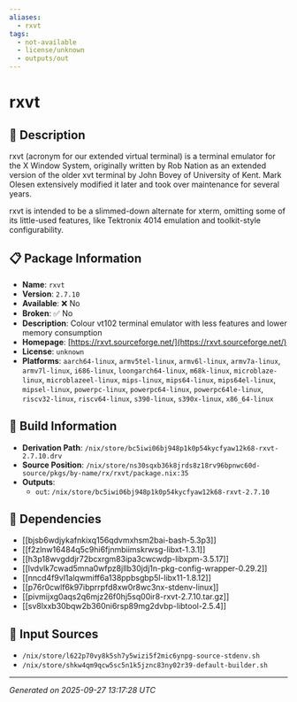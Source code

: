 ```yaml
---
aliases:
  - rxvt
tags:
  - not-available
  - license/unknown
  - outputs/out
---
```


# rxvt

## 📝 Description

rxvt (acronym for our extended virtual terminal) is a terminal
emulator for the X Window System, originally written by Rob Nation
as an extended version of the older xvt terminal by John Bovey of
University of Kent. Mark Olesen extensively modified it later and
took over maintenance for several years.

rxvt is intended to be a slimmed-down alternate for xterm,
omitting some of its little-used features, like Tektronix 4014
emulation and toolkit-style configurability.


## 📋 Package Information

- **Name**: `rxvt`
- **Version**: `2.7.10`
- **Available**: ❌ No
- **Broken**: ✅ No
- **Description**: Colour vt102 terminal emulator with less features and lower memory consumption
- **Homepage**: [https://rxvt.sourceforge.net/](https://rxvt.sourceforge.net/)
- **License**: `unknown`
- **Platforms**: `aarch64-linux`, `armv5tel-linux`, `armv6l-linux`, `armv7a-linux`, `armv7l-linux`, `i686-linux`, `loongarch64-linux`, `m68k-linux`, `microblaze-linux`, `microblazeel-linux`, `mips-linux`, `mips64-linux`, `mips64el-linux`, `mipsel-linux`, `powerpc-linux`, `powerpc64-linux`, `powerpc64le-linux`, `riscv32-linux`, `riscv64-linux`, `s390-linux`, `s390x-linux`, `x86_64-linux`

## 🔧 Build Information

- **Derivation Path**: `/nix/store/bc5iwi06bj948p1k0p54kycfyaw12k68-rxvt-2.7.10.drv`
- **Source Position**: `/nix/store/ns30sqxb36k8jrds8z18rv96bpnwc60d-source/pkgs/by-name/rx/rxvt/package.nix:35`
- **Outputs**:
  - `out`:  `/nix/store/bc5iwi06bj948p1k0p54kycfyaw12k68-rxvt-2.7.10`

## 🔗 Dependencies

- [[bjsb6wdjykafnkixq156qdvmxhsm2bai-bash-5.3p3]]
- [[f2zlnw16484q5c9hi6fjnmbiimskrwsg-libxt-1.3.1]]
- [[h3p18wvgddjr72bcxrgm83ipa3cwcwdp-libxpm-3.5.17]]
- [[lvdvlk7cwad5mna0wfpz8jllb30jdj1n-pkg-config-wrapper-0.29.2]]
- [[nncd4f9vl1alqwmiff6a138ppbsgbp5l-libx11-1.8.12]]
- [[p76r0cwlf6k97ibprrpfd8xw0r8wc3nx-stdenv-linux]]
- [[pivmijxg0aqs2q6mjz26f0hj5sq00ir8-rxvt-2.7.10.tar.gz]]
- [[sv8lxxb30bqw2b360ni6rsp89mg2dvbp-libtool-2.5.4]]

## 📁 Input Sources

- `/nix/store/l622p70vy8k5sh7y5wizi5f2mic6ynpg-source-stdenv.sh`
- `/nix/store/shkw4qm9qcw5sc5n1k5jznc83ny02r39-default-builder.sh`

---
*Generated on 2025-09-27 13:17:28 UTC*
